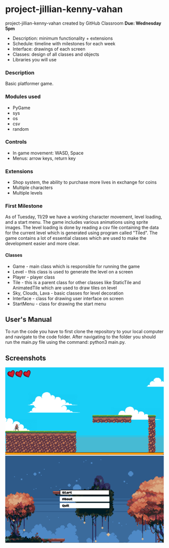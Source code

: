 
# project-jillian-kenny-vahan
project-jillian-kenny-vahan created by GitHub Classroom
**Due: Wednesday 5pm**
- Description: minimum functionality + extensions
- Schedule: timeline with milestones for each week
- Interface: drawings of each screen
- Classes: design of all classes and objects
- Libraries you will use


### Description
Basic platformer game. 

### Modules used
- PyGame
- sys
- os
- csv
- random

### Controls
- In game movement: WASD, Space
- Menus: arrow keys, return key

### Extensions
- Shop system, the ability to purchase more lives in exchange for coins
- Multiple characters
- Multiple levels

### First Milestone
As of Tuesday, 11/29 we have a working character movement, level loading, and a start menu.
The game includes various animations using sprite images. The level loading is done by reading a csv file containing the data for the current level which is generated using program called "Tiled". 
The game contains a lot of essential classes which are used to make the development easier and more clear. 
#### Classes
- Game - main class which is responsible for running the game
- Level - this class is used to generate the level on a screen
- Player - player class
- Tile - this is a parent class for other classes like StaticTile and AnimatedTile which are used to draw tiles on level
- Sky, Clouds, Lava - basic classes for level decoration
- Interface - class for drawing user interface on screen
- StartMenu - class for drawing the start menu

## User's Manual
To run the code you have to first clone the repository to your local computer and navigate to the code folder. After navigating to the folder you should run the main.py file using the command: python3 main.py.


## Screenshots

![Screenshot 1](https://raw.githubusercontent.com/LMU-CMSI-1010/project-jillian-kenny-vahan/main/screenshots/1.png?token=GHSAT0AAAAAABZL74J2YFC3DZULCLURDZY4Y4XSSTA)
![Screenshot 2](https://raw.githubusercontent.com/LMU-CMSI-1010/project-jillian-kenny-vahan/main/screenshots/2.png?token=GHSAT0AAAAAABZL74J2ILQFWET6VVYEZ3WKY4XSSZA)
